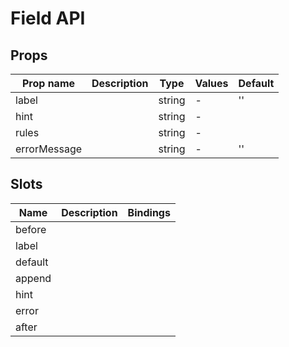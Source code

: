# Field API

## Props

| Prop name    | Description | Type   | Values | Default |
| ------------ | ----------- | ------ | ------ | ------- |
| label        |             | string | -      | ''      |
| hint         |             | string | -      |         |
| rules        |             | string | -      |         |
| errorMessage |             | string | -      | ''      |

## Slots

| Name    | Description | Bindings |
| ------- | ----------- | -------- |
| before  |             |          |
| label   |             |          |
| default |             |          |
| append  |             |          |
| hint    |             |          |
| error   |             |          |
| after   |             |          |

